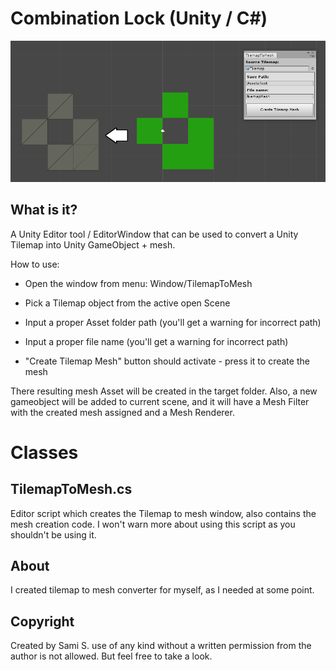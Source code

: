 # Combination Lock (Unity / C#)

![Tilemap to Mesh](/doc/tilemap_to_mesh.png)

## What is it?

A Unity Editor tool / EditorWindow that can be used to convert a Unity Tilemap into Unity GameObject + mesh.

How to use:

* Open the window from menu: Window/TilemapToMesh 

* Pick a Tilemap object from the active open Scene

* Input a proper Asset folder path (you'll get a warning for incorrect path)

* Input a proper file name (you'll get a warning for incorrect path)

* "Create Tilemap Mesh" button should activate - press it to create the mesh

There resulting mesh Asset will be created in the target folder. Also, a new gameobject will be added to current scene, and it will have a Mesh Filter with the created mesh assigned and a Mesh Renderer.


# Classes

## TilemapToMesh.cs
Editor script which creates the Tilemap to mesh window, also contains the mesh creation code. I won't warn more about using this script as you shouldn't be using it.

## About
I created tilemap to mesh converter for myself, as I needed at some point.

## Copyright
Created by Sami S. use of any kind without a written permission from the author is not allowed. But feel free to take a look.